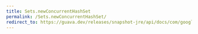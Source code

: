 ```yaml
---
title: Sets.newConcurrentHashSet
permalink: /Sets.newConcurrentHashSet/
redirect_to: https://guava.dev/releases/snapshot-jre/api/docs/com/google/common/collect/Sets.html#newConcurrentHashSet--
---
```

